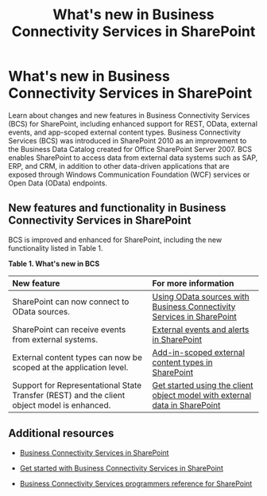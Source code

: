﻿---
title: What's new in Business Connectivity Services in SharePoint
ms.date: 09/25/2017
ms.prod: sharepoint
ms.assetid: 3c96be6a-a8ff-43ad-8361-999293aff71f
---


# What's new in Business Connectivity Services in SharePoint
Learn about changes and new features in Business Connectivity Services (BCS) for SharePoint, including enhanced support for REST, OData, external events, and app-scoped external content types.
Business Connectivity Services (BCS) was introduced in SharePoint 2010 as an improvement to the Business Data Catalog created for Office SharePoint Server 2007. BCS enables SharePoint to access data from external data systems such as SAP, ERP, and CRM, in addition to other data-driven applications that are exposed through Windows Communication Foundation (WCF) services or Open Data (OData) endpoints.
  
    
    


## New features and functionality in Business Connectivity Services in SharePoint
<a name="SP15whatsnewBCS_newfeatures"> </a>

BCS is improved and enhanced for SharePoint, including the new functionality listed in Table 1.
  
    
    

**Table 1. What's new in BCS**


|**New feature**|**For more information**|
|:-----|:-----|
|SharePoint can now connect to OData sources.  <br/> | [Using OData sources with Business Connectivity Services in SharePoint](using-odata-sources-with-business-connectivity-services-in-sharepoint.md) <br/> |
|SharePoint can receive events from external systems.  <br/> | [External events and alerts in SharePoint](external-events-and-alerts-in-sharepoint.md) <br/> |
|External content types can now be scoped at the application level.  <br/> | [Add-in-scoped external content types in SharePoint](add-in-scoped-external-content-types-in-sharepoint.md) <br/> |
|Support for Representational State Transfer (REST) and the client object model is enhanced.  <br/> | [Get started using the client object model with external data in SharePoint](get-started-using-the-client-object-model-with-external-data-in-sharepoint.md) <br/> |
   

## Additional resources
<a name="SP15whatsnewBCS_addresources"> </a>


-  [Business Connectivity Services in SharePoint](business-connectivity-services-in-sharepoint.md)
    
  
-  [Get started with Business Connectivity Services in SharePoint](get-started-with-business-connectivity-services-in-sharepoint.md)
    
  
-  [Business Connectivity Services programmers reference for SharePoint](business-connectivity-services-programmers-reference-for-sharepoint.md)

  


